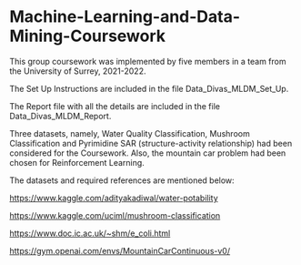 # Machine-Learning-and-Data-Mining-Coursework
This group coursework was implemented by five members in a team from the University of Surrey, 2021-2022.

The Set Up Instructions are included in the file Data_Divas_MLDM_Set_Up.

The Report file with all the details are included in the file Data_Divas_MLDM_Report. 

Three datasets, namely, Water Quality Classification, Mushroom Classification and Pyrimidine SAR (structure-activity relationship) had been considered for the Coursework. Also, the mountain car problem had been chosen for Reinforcement Learning.

The datasets and required references are mentioned below:

https://www.kaggle.com/adityakadiwal/water-potability

https://www.kaggle.com/uciml/mushroom-classification

https://www.doc.ic.ac.uk/~shm/e_coli.html

https://gym.openai.com/envs/MountainCarContinuous-v0/
